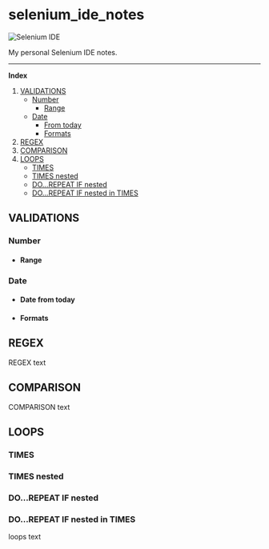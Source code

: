 # selenium_ide_notes

![Selenium IDE](https://www.selenium.dev/selenium-ide/img/selenium-ide64.png)

My personal Selenium IDE notes.

---



<!--- ####### INDEX ####### --->
**Index**
1. [VALIDATIONS](#validations)
    - [Number](#number)
        - [Range](#range)
    - [Date](#date)
        - [From today](#date-from-today)
        - [Formats](#formats)
2. [REGEX](#regex)
3. [COMPARISON](#comparison)
4. [LOOPS](#loops)
    - [TIMES](#times)
    - [TIMES nested](#times-nested)
    - [DO...REPEAT IF nested](#dorepeat-if-nested)
    - [DO...REPEAT IF nested in TIMES](#dorepeat-if-nested-in-times)



<!--- ####### START - VALIDATIONS ####### --->
## VALIDATIONS 

### Number 

-  #### Range

### Date
- #### Date from today

- #### Formats

<!--- ####### END - VALIDATIONS ####### --->


<!--- ####### START - REGEX ####### --->
## REGEX 

REGEX text


<!--- ####### END - REGEX ####### --->


<!--- ####### START - COMPARISON ####### --->
## COMPARISON 

COMPARISON text

<!--- ####### END - COMPARISON ####### --->


<!--- ####### START - LOOPS ####### --->
## LOOPS 

### TIMES
### TIMES nested
### DO...REPEAT IF nested
### DO...REPEAT IF nested in TIMES
loops text

<!--- ####### END - LOOPS ####### --->

